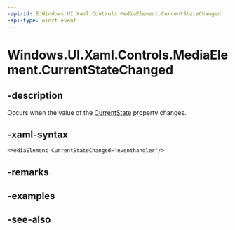 ```yaml
---
-api-id: E:Windows.UI.Xaml.Controls.MediaElement.CurrentStateChanged
-api-type: winrt event
---
```


<!-- Event syntax
public event Windows.UI.Xaml.RoutedEventHandler CurrentStateChanged
-->

# Windows.UI.Xaml.Controls.MediaElement.CurrentStateChanged

## -description
Occurs when the value of the [CurrentState](mediaelement_currentstate.md) property changes.


## -xaml-syntax
```xaml
<MediaElement CurrentStateChanged="eventhandler"/>
```


## -remarks

## -examples

## -see-also
